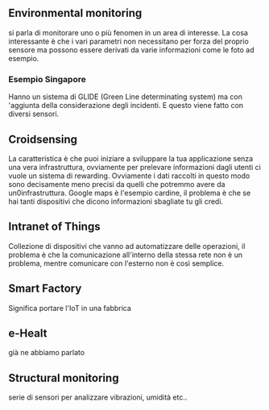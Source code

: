 ## Environmental monitoring
si parla di monitorare uno o più fenomen in un area di interesse. La cosa interessante è che i vari parametri non necessitano per forza del proprio sensore ma possono essere derivati da varie informazioni come le foto ad esempio.
### Esempio Singapore
Hanno un sistema di GLIDE (Green Line determinating system) ma con 'aggiunta della considerazione degli incidenti. E questo viene fatto con diversi sensori.

## Croidsensing
La caratteristica è che puoi iniziare a sviluppare la tua applicazione senza una vera infrastruttura, ovviamente per prelevare informazioni dagli utenti ci vuole un sistema di rewarding. Ovviamente i dati raccolti in questo modo sono decisamente meno precisi da quelli che potremmo avere da un0infrastruttura. Google maps è l'esempio cardine, il problema è che se hai tanti dispositivi che dicono informazioni sbagliate tu gli credi.

## Intranet of Things
Collezione di dispositivi che vanno ad automatizzare delle operazioni, il problema è che la comunicazione all'interno della stessa rete non è un problema, mentre comunicare con l'esterno non è così semplice.

## Smart Factory
Significa portare l'IoT in una fabbrica

## e-Healt
già ne abbiamo parlato

## Structural monitoring
serie di sensori per analizzare vibrazioni, umidità etc..


